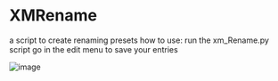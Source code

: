 # XMRename
 a script to create renaming presets
 how to use: run the xm_Rename.py script
             go in the edit menu to save your entries
 
 ![image](https://i.imgur.com/aCZC1hH.png)
